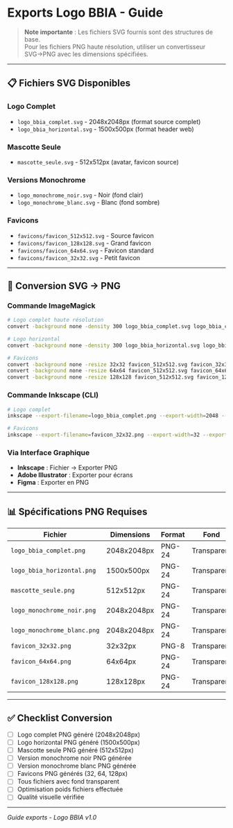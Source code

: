 # Exports Logo BBIA - Guide

> **Note importante** : Les fichiers SVG fournis sont des structures de base.  
> Pour les fichiers PNG haute résolution, utiliser un convertisseur SVG→PNG avec les dimensions spécifiées.

---

## 📋 Fichiers SVG Disponibles

### **Logo Complet**
- `logo_bbia_complet.svg` - 2048x2048px (format source complet)
- `logo_bbia_horizontal.svg` - 1500x500px (format header web)

### **Mascotte Seule**
- `mascotte_seule.svg` - 512x512px (avatar, favicon source)

### **Versions Monochrome**
- `logo_monochrome_noir.svg` - Noir (fond clair)
- `logo_monochrome_blanc.svg` - Blanc (fond sombre)

### **Favicons**
- `favicons/favicon_512x512.svg` - Source favicon
- `favicons/favicon_128x128.svg` - Grand favicon
- `favicons/favicon_64x64.svg` - Favicon standard
- `favicons/favicon_32x32.svg` - Petit favicon

---

## 🔄 Conversion SVG → PNG

### **Commande ImageMagick**
```bash
# Logo complet haute résolution
convert -background none -density 300 logo_bbia_complet.svg logo_bbia_complet.png

# Logo horizontal
convert -background none -density 300 logo_bbia_horizontal.svg logo_bbia_horizontal.png

# Favicons
convert -background none -resize 32x32 favicon_512x512.svg favicon_32x32.png
convert -background none -resize 64x64 favicon_512x512.svg favicon_64x64.png
convert -background none -resize 128x128 favicon_512x512.svg favicon_128x128.png
```

### **Commande Inkscape (CLI)**
```bash
# Logo complet
inkscape --export-filename=logo_bbia_complet.png --export-width=2048 --export-height=2048 logo_bbia_complet.svg

# Favicons
inkscape --export-filename=favicon_32x32.png --export-width=32 --export-height=32 favicons/favicon_512x512.svg
```

### **Via Interface Graphique**
- **Inkscape** : Fichier → Exporter PNG
- **Adobe Illustrator** : Exporter pour écrans
- **Figma** : Exporter en PNG

---

## 📊 Spécifications PNG Requises

| Fichier | Dimensions | Format | Fond | Usage |
|---------|------------|--------|------|-------|
| `logo_bbia_complet.png` | 2048x2048px | PNG-24 | Transparent | Haute résolution |
| `logo_bbia_horizontal.png` | 1500x500px | PNG-24 | Transparent | Header web |
| `mascotte_seule.png` | 512x512px | PNG-24 | Transparent | Avatar |
| `logo_monochrome_noir.png` | 2048x2048px | PNG-24 | Transparent | Impression |
| `logo_monochrome_blanc.png` | 2048x2048px | PNG-24 | Transparent | Dark mode |
| `favicon_32x32.png` | 32x32px | PNG-8 | Transparent | Navigateur |
| `favicon_64x64.png` | 64x64px | PNG-24 | Transparent | Navigateur |
| `favicon_128x128.png` | 128x128px | PNG-24 | Transparent | Navigateur |

---

## ✅ Checklist Conversion

- [ ] Logo complet PNG généré (2048x2048px)
- [ ] Logo horizontal PNG généré (1500x500px)
- [ ] Mascotte seule PNG généré (512x512px)
- [ ] Version monochrome noir PNG générée
- [ ] Version monochrome blanc PNG générée
- [ ] Favicons PNG générés (32, 64, 128px)
- [ ] Tous fichiers avec fond transparent
- [ ] Optimisation poids fichiers effectuée
- [ ] Qualité visuelle vérifiée

---

*Guide exports - Logo BBIA v1.0*


